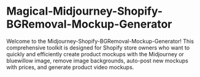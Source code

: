 # Magical-Midjourney-Shopify-BGRemoval-Mockup-Generator
Welcome to the Midjourney-Shopify-BGRemoval-Mockup-Generator! This comprehensive toolkit is designed for Shopify store owners who want to quickly and efficiently create product mockups with the Midjourney or bluewillow image, remove image backgrounds, auto-post new mockups with prices, and generate product video mockups.

